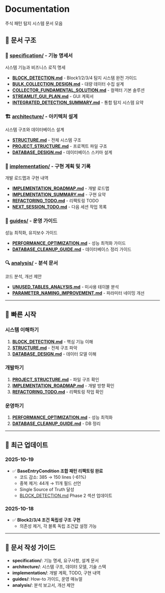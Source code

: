 # Documentation

주식 패턴 탐지 시스템 문서 모음

## 📁 문서 구조

### 📐 [specification/](specification/) - 기능 명세서
시스템 기능과 비즈니스 로직 명세

- **[BLOCK_DETECTION.md](specification/BLOCK_DETECTION.md)** - Block1/2/3/4 탐지 시스템 완전 가이드
- **[BULK_COLLECTION_DESIGN.md](specification/BULK_COLLECTION_DESIGN.md)** - 대량 데이터 수집 설계
- **[COLLECTOR_FUNDAMENTAL_SOLUTION.md](specification/COLLECTOR_FUNDAMENTAL_SOLUTION.md)** - 컬렉터 기본 솔루션
- **[STREAMLIT_GUI_PLAN.md](specification/STREAMLIT_GUI_PLAN.md)** - GUI 계획서
- **[INTEGRATED_DETECTION_SUMMARY.md](specification/INTEGRATED_DETECTION_SUMMARY.md)** - 통합 탐지 시스템 요약

### 🏗️ [architecture/](architecture/) - 아키텍처 설계
시스템 구조와 데이터베이스 설계

- **[STRUCTURE.md](architecture/STRUCTURE.md)** - 전체 시스템 구조
- **[PROJECT_STRUCTURE.md](architecture/PROJECT_STRUCTURE.md)** - 프로젝트 파일 구조
- **[DATABASE_DESIGN.md](architecture/DATABASE_DESIGN.md)** - 데이터베이스 스키마 설계

### 🔨 [implementation/](implementation/) - 구현 계획 및 기록
개발 로드맵과 구현 내역

- **[IMPLEMENTATION_ROADMAP.md](implementation/IMPLEMENTATION_ROADMAP.md)** - 개발 로드맵
- **[IMPLEMENTATION_SUMMARY.md](implementation/IMPLEMENTATION_SUMMARY.md)** - 구현 요약
- **[REFACTORING_TODO.md](implementation/REFACTORING_TODO.md)** - 리팩토링 TODO
- **[NEXT_SESSION_TODO.md](implementation/NEXT_SESSION_TODO.md)** - 다음 세션 작업 목록

### 📖 [guides/](guides/) - 운영 가이드
성능 최적화, 유지보수 가이드

- **[PERFORMANCE_OPTIMIZATION.md](guides/PERFORMANCE_OPTIMIZATION.md)** - 성능 최적화 가이드
- **[DATABASE_CLEANUP_GUIDE.md](guides/DATABASE_CLEANUP_GUIDE.md)** - 데이터베이스 정리 가이드

### 🔍 [analysis/](analysis/) - 분석 문서
코드 분석, 개선 제안

- **[UNUSED_TABLES_ANALYSIS.md](analysis/UNUSED_TABLES_ANALYSIS.md)** - 미사용 테이블 분석
- **[PARAMETER_NAMING_IMPROVEMENT.md](analysis/PARAMETER_NAMING_IMPROVEMENT.md)** - 파라미터 네이밍 개선

---

## 🎯 빠른 시작

### 시스템 이해하기
1. **[BLOCK_DETECTION.md](specification/BLOCK_DETECTION.md)** - 핵심 기능 이해
2. **[STRUCTURE.md](architecture/STRUCTURE.md)** - 전체 구조 파악
3. **[DATABASE_DESIGN.md](architecture/DATABASE_DESIGN.md)** - 데이터 모델 이해

### 개발하기
1. **[PROJECT_STRUCTURE.md](architecture/PROJECT_STRUCTURE.md)** - 파일 구조 확인
2. **[IMPLEMENTATION_ROADMAP.md](implementation/IMPLEMENTATION_ROADMAP.md)** - 개발 방향 확인
3. **[REFACTORING_TODO.md](implementation/REFACTORING_TODO.md)** - 리팩토링 작업 확인

### 운영하기
1. **[PERFORMANCE_OPTIMIZATION.md](guides/PERFORMANCE_OPTIMIZATION.md)** - 성능 최적화
2. **[DATABASE_CLEANUP_GUIDE.md](guides/DATABASE_CLEANUP_GUIDE.md)** - DB 정리

---

## 📝 최근 업데이트

### 2025-10-19
- ✅ **BaseEntryCondition 조합 패턴 리팩토링 완료**
  - 코드 감소: 385 → 150 lines (-61%)
  - 중복 제거: 44개 → 11개 필드 선언
  - Single Source of Truth 달성
  - [BLOCK_DETECTION.md](specification/BLOCK_DETECTION.md) Phase 2 섹션 업데이트

### 2025-10-18
- ✅ **Block2/3/4 조건 독립성 구조 구현**
  - 의존성 제거, 각 블록 독립 조건값 설정 가능

---

## 🤝 문서 작성 가이드

- **specification/**: 기능 명세, 요구사항, 설계 문서
- **architecture/**: 시스템 구조, 데이터 모델, 기술 스택
- **implementation/**: 개발 계획, TODO, 구현 내역
- **guides/**: How-to 가이드, 운영 매뉴얼
- **analysis/**: 분석 보고서, 개선 제안

